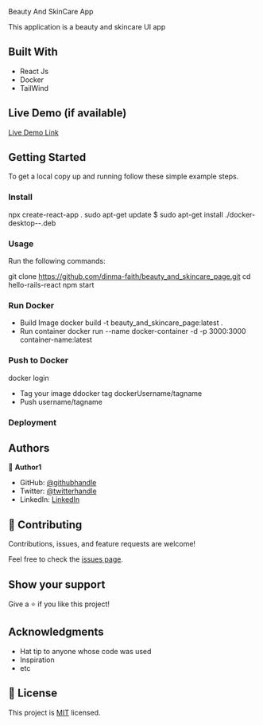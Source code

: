 Beauty And SkinCare App

This application is a beauty and skincare UI app

## Built With

- React Js
- Docker
- TailWind

## Live Demo (if available)

[Live Demo Link](https://livedemo.com)


## Getting Started

To get a local copy up and running follow these simple example steps.

### Install
  npx create-react-app .
  sudo apt-get update
  $ sudo apt-get install ./docker-desktop-<version>-<arch>.deb

### Usage
Run the following commands:
  
  git clone https://github.com/dinma-faith/beauty_and_skincare_page.git
  cd hello-rails-react
  npm start

### Run Docker
- Build Image
  docker build -t beauty_and_skincare_page:latest .
- Run container
  docker run --name docker-container -d -p 3000:3000 container-name:latest
  
### Push to Docker
  docker login
- Tag your image
  ddocker tag <tag-name> dockerUsername/tagname
- Push username/tagname
  
### Deployment



## Authors

👤 **Author1**

- GitHub: [@githubhandle]([https://github.com/githubhandle](https://www.github.com/dinma-faith))
- Twitter: [@twitterhandle]([https://twitter.com/twitterhandle](https://twitter.com/p_phayte))
- LinkedIn: [LinkedIn]([https://linkedin.com/in/linkedinhandle](https://www.linkedin.com/in/chidinma-faith/))

## 🤝 Contributing

Contributions, issues, and feature requests are welcome!

Feel free to check the [issues page](../../issues/).

## Show your support

Give a ⭐️ if you like this project!

## Acknowledgments

- Hat tip to anyone whose code was used
- Inspiration
- etc

## 📝 License

This project is [MIT](./MIT.md) licensed.
